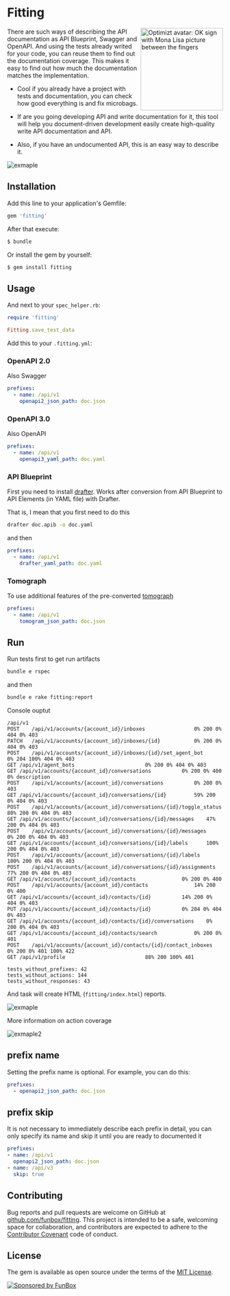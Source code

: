 # Fitting

<img align="right" width="192" height="192"
alt="Optimizt avatar: OK sign with Mona Lisa picture between the fingers"
src="./images/logo.png">

There are such ways of describing the API documentation as API Blueprint, Swagger and OpenAPI. And using the tests already writed for your code, you can reuse them to find out the documentation coverage.
This makes it easy to find out how much the documentation matches the implementation.

* Cool if you already have a project with tests and documentation, you can check how good everything is and fix microbags.

* If are you going developing API and  write documentation for it, this tool will help you document-driven development easily create high-quality write API documentation and API.

* Also, if you have an undocumented API, this is an easy way to describe it.

![exmaple](images/example.png)

## Installation
Add this line to your application's Gemfile:
```ruby
gem 'fitting'
```

After that execute:
```bash
$ bundle
```

Or install the gem by yourself:
```bash
$ gem install fitting
```

## Usage
And next to your `spec_helper.rb`:

```ruby
require 'fitting'

Fitting.save_test_data
```

Add this to your `.fitting.yml`:

### OpenAPI 2.0
Also Swagger

```yaml
prefixes:
  - name: /api/v1
    openapi2_json_path: doc.json
```

### OpenAPI 3.0
Also OpenAPI

```yaml
prefixes:
  - name: /api/v1
    openapi3_yaml_path: doc.yaml
```

### API Blueprint
First you need to install [drafter](https://github.com/apiaryio/drafter).
Works after conversion from API Blueprint to API Elements (in YAML file) with Drafter.

That is, I mean that you first need to do this

```bash
drafter doc.apib -o doc.yaml
```

and then

```yaml
prefixes:
  - name: /api/v1
    drafter_yaml_path: doc.yaml
```

### Tomograph

To use additional features of the pre-converted [tomograph](https://github.com/funbox/tomograph)

```yaml
prefixes:
  - name: /api/v1
    tomogram_json_path: doc.json
```

## Run
Run tests first to get run artifacts
```bash
bundle e rspec
```

and then
```bash
bundle e rake fitting:report
```

Console ouptut

```text
/api/v1
POST	/api/v1/accounts/{account_id}/inboxes				 0% 200 0% 404 0% 403
PATCH	/api/v1/accounts/{account_id}/inboxes/{id}			 0% 200 0% 404 0% 403
POST	/api/v1/accounts/{account_id}/inboxes/{id}/set_agent_bot	 0% 204 100% 404 0% 403
GET	/api/v1/agent_bots						 0% 200 0% 404 0% 403
GET	/api/v1/accounts/{account_id}/conversations			 0% 200 0% 400 0% description
POST	/api/v1/accounts/{account_id}/conversations			 0% 200 0% 403
GET	/api/v1/accounts/{account_id}/conversations/{id}		 59% 200 0% 404 0% 403
POST	/api/v1/accounts/{account_id}/conversations/{id}/toggle_status	 80% 200 0% 404 0% 403
GET	/api/v1/accounts/{account_id}/conversations/{id}/messages	 47% 200 0% 404 0% 403
POST	/api/v1/accounts/{account_id}/conversations/{id}/messages	 0% 200 0% 404 0% 403
GET	/api/v1/accounts/{account_id}/conversations/{id}/labels		 100% 200 0% 404 0% 403
POST	/api/v1/accounts/{account_id}/conversations/{id}/labels		 100% 200 0% 404 0% 403
POST	/api/v1/accounts/{account_id}/conversations/{id}/assignments	 77% 200 0% 404 0% 403
GET	/api/v1/accounts/{account_id}/contacts				 0% 200 0% 400
POST	/api/v1/accounts/{account_id}/contacts				 14% 200 0% 400
GET	/api/v1/accounts/{account_id}/contacts/{id}			 14% 200 0% 404 0% 403
PUT	/api/v1/accounts/{account_id}/contacts/{id}			 0% 204 0% 404 0% 403
GET	/api/v1/accounts/{account_id}/contacts/{id}/conversations	 0% 200 0% 404 0% 403
GET	/api/v1/accounts/{account_id}/contacts/search			 0% 200 0% 401
POST	/api/v1/accounts/{account_id}/contacts/{id}/contact_inboxes	 0% 200 0% 401 100% 422
GET	/api/v1/profile							 88% 200 100% 401

tests_without_prefixes: 42
tests_without_actions: 144
tests_without_responses: 43
```

And task will create HTML (`fitting/index.html`) reports.

![exmaple](images/example.png)

More information on action coverage

![exmaple2](images/example2.png)

## prefix name

Setting the prefix name is optional. For example, you can do this:

```yaml
prefixes:
  - openapi2_json_path: doc.json
```

## prefix skip

It is not necessary to immediately describe each prefix in detail, you can only specify its name and skip it until you are ready to documented it
```yaml
prefixes:
- name: /api/v1
  openapi2_json_path: doc.json
- name: /api/v3
  skip: true
```

## Contributing

Bug reports and pull requests are welcome on GitHub at [github.com/funbox/fitting](https://github.com/funbox/fitting).
This project is intended to be a safe, welcoming space for collaboration, and contributors are expected to adhere to the [Contributor Covenant](http://contributor-covenant.org) code of conduct.

## License

The gem is available as open source under the terms of the [MIT License](http://opensource.org/licenses/MIT).

[![Sponsored by FunBox](https://funbox.ru/badges/sponsored_by_funbox_centered.svg)](https://funbox.ru)
